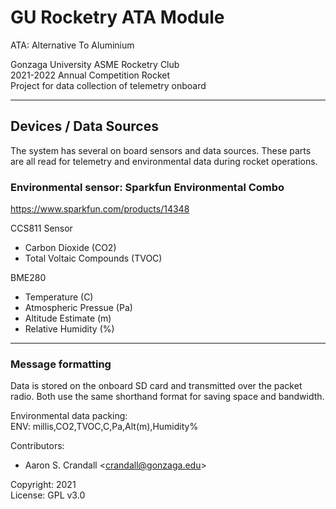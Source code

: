 # GU Rocketry ATA Module

ATA: Alternative To Aluminium

Gonzaga University ASME Rocketry Club  
2021-2022 Annual Competition Rocket  
Project for data collection of telemetry onboard

-----

## Devices / Data Sources

The system has several on board sensors and data sources.
These parts are all read for telemetry and environmental data during rocket operations.

### Environmental sensor: Sparkfun Environmental Combo  
https://www.sparkfun.com/products/14348

CCS811 Sensor
- Carbon Dioxide (CO2)
- Total Voltaic Compounds (TVOC)

BME280
- Temperature (C)
- Atmospheric Pressue (Pa)
- Altitude Estimate (m)
- Relative Humidity (%)

-----

### Message formatting

Data is stored on the onboard SD card and transmitted over the packet radio.
Both use the same shorthand format for saving space and bandwidth.

Environmental data packing:  
ENV: millis,CO2,TVOC,C,Pa,Alt(m),Humidity%


Contributors:
- Aaron S. Crandall \<crandall@gonzaga.edu>

Copyright: 2021  
License: GPL v3.0  
